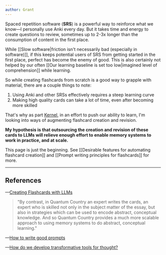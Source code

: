 ```yaml
---
author: Grant
---
```

Spaced repetition software (**SRS**) is a powerful way to reinforce what we know—I personally use Anki every day. But it takes time and energy to create questions to review, sometimes up to 2-3x longer than the consumption of content in the first place. 

While [[Slow software|friction isn't necessarily bad (especially in software)]], if this keeps potential users of SRS from getting started in the first place, perfect has become the enemy of good. This is also certainly not helped by our often [[Our learning baseline is set too low|imagined level of comprehension]] while learning.

So while creating flashcards from scratch is a good way to grapple with material, there are a couple things to note:
1. Using Anki and other SRSs effectively requires a steep learning curve
2. Making high quality cards can take a lot of time, even after becoming more skilled

That's why as part [Kernel](https://www.kernel.community/en/), in an effort to push our ability to learn, I'm looking into ways of augmenting flashcard creation and revision.

**My hypothesis is that outsourcing the creation and revision of these cards to LLMs will relieve enough effort to enable memory systems to work in practice, and at scale.** 

This page is just the beginning. See [[Desirable features for automating flashcard creation]] and [[Prompt writing principles for flashcards]] for more.

---
## References

—[Creating Flashcards with LLMs](https://www.lesswrong.com/posts/hGhBhLsgNWLCJ3g9b/creating-flashcards-with-llms)

> "By contrast, in Quantum Country an expert writes the cards, an expert who is skilled not only in the subject matter of the essay, but also in strategies which can be used to encode abstract, conceptual knowledge. And so Quantum Country provides a much more scalable approach to using memory systems to do abstract, conceptual learning."

—[How to write good prompts](https://andymatuschak.org/prompts/)

—[How do we develop transformative tools for thought?](https://numinous.productions/ttft)
